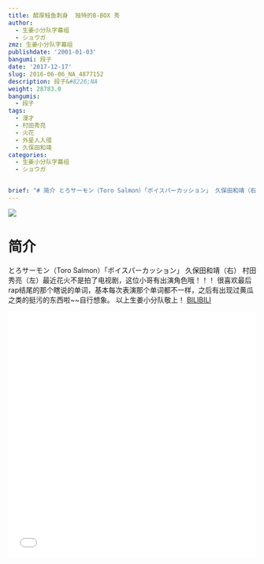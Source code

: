 ```yaml
---
title: 醇厚鲑鱼刺身  独特的B-BOX 秀
author:
  - 生姜小分队字幕组
  - ショウガ
zmz: 生姜小分队字幕组
publishdate: '2001-01-03'
bangumi: 段子
date: '2017-12-17'
slug: 2016-06-06_NA_4877152
description: 段子&#8226;NA
weight: 28783.0
bangumis:
  - 段子
tags:
  - 漫才
  - 村田秀亮
  - 火花
  - 外星人入侵
  - 久保田和靖
categories:
  - 生姜小分队字幕组
  - ショウガ


brief: "# 简介 とろサーモン（Toro Salmon）「ボイスパーカッション」 久保田和靖（右） 村田秀亮（左）最近花火不是拍了电视剧，这位小哥有出演角色哦！！！ 很喜欢最后rap结尾的那个瞎说的单词，基本每次表演那个单词都不一样，之后有出现过黄瓜之类的挺污的东西啦~~自行想象。 以上生姜小分队敬上！"
---
```

![](https://i.imgur.com/AdlDTcr.png)
# 简介  
 とろサーモン（Toro Salmon）「ボイスパーカッション」
久保田和靖（右）   村田秀亮（左）最近花火不是拍了电视剧，这位小哥有出演角色哦！！！
很喜欢最后rap结尾的那个瞎说的单词，基本每次表演那个单词都不一样，之后有出现过黄瓜之类的挺污的东西啦~~自行想象。
以上生姜小分队敬上！ 
  [BILIBILI](https://www.bilibili.com/video/av4877152/)

<div class="vcontainer">  <iframe class="video" src="//www.bilibili.com/blackboard/player.html?aid=4877152" width="100%" height="500" frameborder="0" allowfullscreen="allowfullscreen"></iframe></div>
